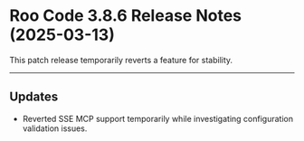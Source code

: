 # Roo Code 3.8.6 Release Notes (2025-03-13)

This patch release temporarily reverts a feature for stability.

---

## Updates

*   Reverted SSE MCP support temporarily while investigating configuration validation issues.